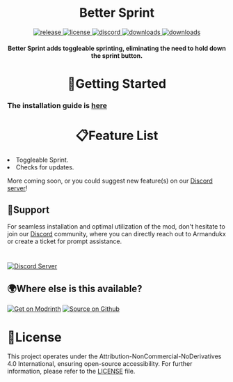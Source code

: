 <h1 align="center">Better Sprint</h1>

<div align="center">
<a href="https://modrinth.com/mod/HIk2BLBJ/versions" target="_blank">
        <img src="https://img.shields.io/modrinth/v/HIk2BLBJ?label=release&color=informational&logo=Modrinth" alt="release">
    </a>
 <a href="https://github.com/Armandukx/BetterSprint/blob/master/COPYING" target="_blank">
        <img src="https://img.shields.io/badge/license-CC_BY_NC_ND_4.0-blue" alt="license">
    </a>
    <a href="https://discord.gg/MGrNJqsqZt" target="_blank">
        <img src="https://img.shields.io/discord/1094419852040622150?label=discord&color=informational&logo=Discord&logoColor=FFFFFF" alt="discord">
    </a>
         <a href="https://github.com/Armandukx/BetterSprint/releases" target="_blank">
        <img src="https://img.shields.io/github/downloads/Armandukx/BetterSprint/total?label=downloads&color=informational&logo=GitHub" alt="downloads">
    </a>
   <a href="https://modrinth.com/mod/HIk2BLBJ/versions" target="_blank">
        <img src="https://img.shields.io/modrinth/dt/HIk2BLBJ?label=downloads&color=informational&logo=Modrinth" alt="downloads">
    </a>
</div>

<h4 align="center">Better Sprint adds toggleable sprinting, eliminating the need to hold down the sprint button.</h4>

<h1 align="center">🚀Getting Started</h1>

### The installation guide is [here](https://github.com/Armandukx/BetterSprint/wiki)
<h1 align="center">📋Feature List</h1>
<li>Toggleable Sprint.</li>
<li>Checks for updates.</li>

More coming soon, or you could suggest new feature(s) on our [Discord server](https://discord.gg/MGrNJqsqZt)!

## 🤝Support

For seamless installation and optimal utilization of the mod, don't hesitate to join our [Discord](https://discord.gg/MGrNJqsqZt) community, where you can directly reach out to Armandukx or create a ticket for prompt assistance.
#
[![Discord Server](https://cdn.jsdelivr.net/npm/@intergrav/devins-badges@3/assets/cozy/social/discord-plural_64h.png)](https://discord.gg/MGrNJqsqZt)

## 🌍Where else is this available?
[![Get on Modrinth](https://cdn.jsdelivr.net/npm/@intergrav/devins-badges@3/assets/cozy/available/modrinth_64h.png)](https://modrinth.com/mod/HIk2BLBJ) [![Source on Github](https://cdn.jsdelivr.net/npm/@intergrav/devins-badges@3/assets/cozy/available/github_64h.png)](https://github.com/Armandukx/BetterSprint)

# 📄License

This project operates under the Attribution-NonCommercial-NoDerivatives 4.0 International, ensuring open-source accessibility. For further information, please refer to the [LICENSE](https://github.com/Armandukx/BetterSprint/blob/master/COPYING) file.
